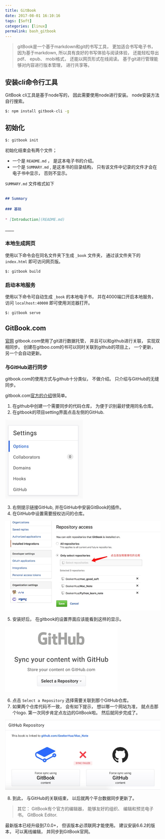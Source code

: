 ```yaml
---
title: GitBook
date: 2017-08-01 16:10:16
tags: [Soft]
categories: [linux]
permalink: bash_gitbook
---
```


> gitBook是一个基于markdown和git的书写工具， 更加适合书写电子书， 因为基于markdown, 所以具有良好的书写体验与阅读体验， 还能轻松导出pdf、 epub、 mobi格式， 还能以网页形式在线阅读。 基于git进行管理能够对内容进行版本管理， 进行共享等。

## 安装cli命令行工具

GitBook cli工具是基于node写的， 因此需要使用node进行安装。 node安装方法自行搜索。

``` bash
$: npm install gitbook-cli -g
```

## 初始化

``` bash
$: gitbook init
```

初始化结束会有两个文件；

* 一个是 `README.md` ， 是这本电子书的介绍。
* 一个是 `SUMMARY.md` , 是这本书的目录结构， 只有该文件中记录的文件才会在电子书中显示， 否则不显示。

`SUMMARY.md` 文件格式如下

``` markdown

## Summary

### 基础

* [Introduction](README.md)

…………
```

### 本地生成网页

使用以下命令会在同名文件夹下生成 `_book` 文件夹， 通过该文件夹下的 `index.html` 即可访问网页版。

``` bash
$: gitbook build
```

### 启动本地服务

使用以下命令可自动生成 `_book` 的本地电子书， 并在4000端口开启本地服务， 访问 `localhost:40000` 即可使用浏览器打开。

``` bash
$: gitbook serve
```

## GitBook.com

[官网](https://www.gitbook.com)
gitbook.com使用了git进行数据托管， 并且可以和github进行关联， 实现双相同步。 创建在gitboo.com的书可以同时关联到github的项目上， 一个更新， 另一个会自动更新。

### 与GitHub进行同步

gitbook.com的使用方式与github十分类似， 不做介绍。 只介绍与GitHub的无缝同步。

gitbook.com[官方的介绍](https://help.gitbook.com/github/can-i-host-on-github.html)很简单。

1. 在github中创建一个需要同步的代码仓库， 为便于识别最好使用同名仓库。
2. 在gitbook的项目setting界面点击左侧的GitHub.

![2017725101932](gitbook/2017725101932.jpg)

3. 右侧提示链接GitHub, 并在GitHub中安装GitBook的插件。
4. 在GitHub中设置需要授权访问的仓库。

![2017725101948](gitbook/2017725101948.jpg)

5. 安装好后， 在gitbook的设置界面应该能看到这样的显示。

![201772510200](gitbook/201772510200.jpg)

6. 点击 `Select a Repository` 选择需要关联到那个GitHub仓库。
7. 如果两个仓库代码不一致， 会有如下提示， 想以哪一个网站为准， 就点击那个logo. 第一次同步肯定点左边的GitBook啦。 然后就同步完成了。

![2017725102013](gitbook/2017725102013.jpg)

8. 到此， 与GitHub的关联结束， 以后就两个平台数据同步更新了。

> 其它： GitBook有个官方的编辑器， 能够友好的组织、 编辑和预览电子书。 GitBook Editor.

最新版本已经升级到7.0.0+， 但该版本必须联网才能使用。 建议安装6.6.2的版本， 可以离线编辑， 并同步到GitBook官网。
